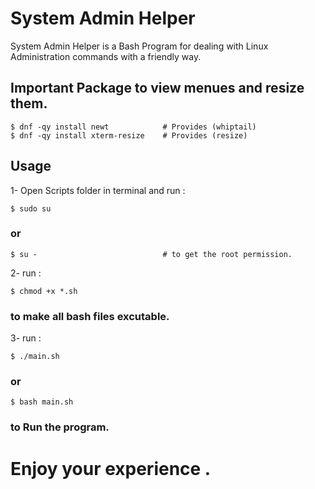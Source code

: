 # System Admin Helper

System Admin Helper is a Bash Program for dealing with Linux Administration commands with a friendly way.

## Important Package to view menues and resize them.

    $ dnf -qy install newt            # Provides (whiptail)
    $ dnf -qy install xterm-resize    # Provides (resize)

## Usage

1- Open Scripts folder in terminal and run :

    $ sudo su  
### or
    $ su -                            # to get the root permission.

2- run :

    $ chmod +x *.sh                   
### to make all bash files excutable.
    
3- run :

    $ ./main.sh  
### or 
    $ bash main.sh    
### to Run the program.
    
# Enjoy your experience .
